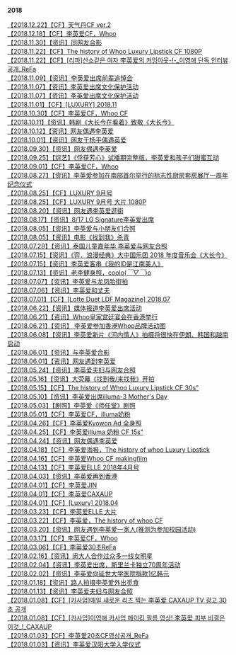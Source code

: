 **2018**                   

[【2018.12.22】【CF】天气丹CF ver.2](http://t.cn/E492mIf?m=4320128257033048&u=3965220781)                   
[【2018.12.18】【CF】李英爱CF，Whoo](https://weibo.com/6493535909/Im8gNwRtb)                             
[【2018.11.30】【资讯】同网友合影](https://weibo.com/ttarticle/p/show?id=2309404397312532152345)           
[【2018.11.22】【CF】The history of Whoo Luxury Lipstick CF 1080P](http://t.cn/E23dnSs?m=4309143344677682&u=3965220781)          
[【2018.11.22】【CF】[리파]산소같은 여자 李英爱의 커밍아웃-!-_이영애 단독 인터뷰 공개_ReFa](http://t.cn/AiEMNRha?m=4414716144829651&u=6493535909)            
[【2018.11.09】【资讯】李英爱出席前辈追悼会](http://t.cn/EAGzLOa?m=4304384617766221&u=3965220781)            
[【2018.11.07】【资讯】李英爱出席文化保护活动](https://tieba.baidu.com/p/6168875685)              
[【2018.11.07】【资讯】李英爱出席文化保护活动](http://t.cn/EAwoVsy?m=4304060377120518&u=3965220781)           
[【2018.11.01】【CF】[LUXURY] 2018.11](https://weibo.com/6493535909/I6iyEDsfj)                   
[【2018.10.30】【CF】李英爱CF，Whoo CF](http://t.cn/Ew74vSU?m=4300901906984369&u=3965220781)            
[【2018.10.11】【资讯】韩剧《大长今在看着》致敬《大长今》](http://t.cn/EIdeArY?m=4347332415323300&u=6493535909)         
[【2018.10.12】【资讯】网友偶遇李英爱](https://weibo.com/ttarticle/p/show?id=2309404397315623354806)           
[【2018.10.01】【资讯】网友于杨平偶遇英爱](https://weibo.com/ttarticle/p/show?id=2309404397316520935544)          
[【2018.09.30】【资讯】网友偶遇李英爱](https://weibo.com/3965220781/IekjmxKJW)                                 
[【2018.09.25】【综艺】《俘获芳心》试播期完整版，李英爱和孩子们甜蜜互动](http://t.cn/EVsuDDA?m=4342241638184879&u=6493535909)          
[【2018.09.01】【CF】李英爱CF，Whoo](https://weibo.com/6493535909/Im05Q3kRk)                      
[【2018.08.27】【资讯】李英爱参加在南部首尔举行的标志性厨房套房展厅一周年纪念仪式](https://weibo.com/ttarticle/p/show?id=2309404397317401739535)       
[【2018.08.25】【CF】LUXURY 9月号](https://weibo.com/ttarticle/p/show?id=2309404397318219628709)                
[【2018.08.25】【CF】LUXURY 9月号 大片 1080P](http://t.cn/Rkn8uD1?m=4276909950905346&u=3965220781)         
[【2018.08.20】【资讯】网友遇李英爱逛街](https://weibo.com/ttarticle/p/show?id=2309404397319159152644)         
[【2018.08.17】【资讯】8/17 LG Signature李英爱出席](http://t.cn/RknU0Et?m=4276877004634213&u=3965220781)      
[【2018.08.05】【资讯】李英爱与小朋友们合照](https://weibo.com/ttarticle/p/show?id=2309404397319897350289)              
[【2018.08.05】【资讯】电影《找到我》杀青](https://weibo.com/ttarticle/p/show?id=2309404397320295809442)                  
[【2018.07.29】【资讯】泰国儿童嘉年华,李英爱与网友合照](https://weibo.com/ttarticle/p/show?id=2309404397320761377057)        
[【2018.07.15】【资讯】《弈．浪漫经典》大中国乐团 2018 年度音乐会《大长今》](https://www.bilibili.com/video/BV1Ui4y1471g/)               
[【2018.07.15】【资讯】李英爱客串《我的ID是江南美人》](http://t.cn/EorbLXI?m=4370455710248867&u=6493535909)         
[【2018.07.13】【资讯】老李健身照，coolo(*￣▽￣*)o ](https://weibo.com/ttarticle/p/show?id=2309404398055616020788)                
[【2018.07.07】【资讯】李英爱与龙凤胎街拍](https://weibo.com/ttarticle/p/show?id=2309404398057557983704)          
[【2018.07.06】【资讯】李英爱和丈夫](https://weibo.com/ttarticle/p/show?id=2309404398058023551065)            
[【2018.07.01】【CF】[Lotte Duet LDF Magazine] 2018.07](https://weibo.com/6493535909/I6ixFtgng)               
[【2018.06.22】【资讯】媒体报道李英爱出席活动](http://t.cn/ESL28hh?m=4366039825242263&u=6493535909)       
[【2018.06.21】【资讯】Whoo皇家宫廷宴会在香港举行](http://t.cn/ESP6HkG?m=4365708504261736&u=6493535909)       
[【2018.06.21】【资讯】 李英爱参加香港Whoo品牌活动图](https://weibo.com/ttarticle/p/show?id=2309404398059877433584)         
[【2018.06.08】【资讯】李英爱新片《河内情人》拍摄将很快在伊朗、韩国和越南启动](https://weibo.com/ttarticle/p/show?id=2309404398060628213788)   
[【2018.06.01】【资讯】与李英爱合影](https://weibo.com/ttarticle/p/show?id=2309404398061278331132)        
[【2018.06.01】【资讯】网友遇到李英爱](https://weibo.com/ttarticle/p/show?id=2309404398061605486639)       
[【2018.05.24】【资讯】李英爱夫妇与网友合照](https://weibo.com/ttarticle/p/show?id=2309404398062180106389)            
[【2018.05.16】【资讯】大荧幕《找到我/来找我》开拍](https://weibo.com/ttarticle/p/show?id=2309404398062700200365)       
[【2018.05.15】【CF】The history of Whoo Luxury Lipstick CF 30s"](http://t.cn/R3SPGs0?m=4240027443557618&u=3965220781)            
[【2018.05.10】【资讯】李英爱出席illuma-3 Mother's Day](https://weibo.com/ttarticle/p/show?id=2309404398409623667030)              
[【2018.05.03】【剧照】李英爱《师任堂》剧照](https://weibo.com/ttarticle/p/show?id=2309404398410483499148)                   
[【2018.05.01】【CF】李英爱CF，illuma奶粉](https://weibo.com/6493535909/IlPukgWke)                                      
[【2018.04.26】【CF】李英爱Kyowon Ad 全身照](https://weibo.com/ttarticle/p/show?id=2309404398411313971469)                    
[【2018.04.25】【CF】李英爱illuma 奶粉 CF 15s"](http://t.cn/RutB2M9?m=4232669472234556&u=3965220781)    
[【2018.04.24】【资讯】网友偶遇李英爱](https://weibo.com/ttarticle/p/show?id=2309404398412177998158)           
[【2018.04.18】【CF】李英爱海报，The history of whoo Luxury Lipstick](https://weibo.com/ttarticle/p/show?id=2309404398413297877233)     
[【2018.04.16】【CF】李英爱Whoo CF makingfilm](http://t.cn/RmQbODI?m=4229495072140701&u=3965220781)         
[【2018.04.13】【CF】李英爱ELLE 2018年4月号](https://weibo.com/ttarticle/p/show?id=2309404398414828798125)              
[【2018.04.03】【资讯】李英爱再到香港](http://t.cn/ESvLbfP?m=4365659871592637&u=6493535909)          
[【2018.04.01】【CF】李英爱JIN](https://weibo.com/ttarticle/p/show?id=2309404398415604744722)           
[【2018.04.01】【CF】李英爱CAXAUP](https://weibo.com/ttarticle/p/show?id=2309404398416225501393)        
[【2018.04.01】【CF】[Luxury] 2018.04](https://weibo.com/6493535909/I6ivYh2YM)                 
[【2018.03.23】【CF】李英爱ELLE 大片](http://t.cn/RnSPUJp?m=4220671984686880&u=3965220781)                
[【2018.03.22】【CF】李英爱，The history of whoo CF](http://t.cn/Rn6FGBb?m=4220415033333065&u=3965220781)                            
[【2018.03.20】【资讯】网友遇到李英爱一家人(推测为参加校园活动)](https://weibo.com/ttarticle/p/show?id=2309404398417194385804)              
[【2018.03.17】【CF】李英爱CF，Whoo](https://weibo.com/6493535909/IlGjSC6Ot)                     
[【2018.03.06】【CF】李英爱30초ReFa](https://weibo.com/6493535909/I6aMz2gnY)              
[【2018.02.16】【资讯】闵大人合作过众多一线女明星](http://t.cn/E9GRm3g?m=4374170186482424&u=6493535909)       
[【2018.02.04】【资讯】李英爱出席，斯里兰卡独立70周年活动](https://weibo.com/ttarticle/p/show?id=2309404398772602929542)                 
[【2018.02.02】【资讯】李英爱向延世大学医院捐款1亿韩元](https://weibo.com/ttarticle/p/show?id=2309404398773181743383)             
[【2018.01.18】【资讯】路人拍摄李英爱外出觅食](https://weibo.com/ttarticle/p/show?id=2309404398773643116807)        
[【2018.01.13】【资讯】李英爱夫妇与网友合照](https://weibo.com/ttarticle/p/show?id=2309404398774054158399)        
[【2018.01.08】【CF】[카사업]매일 새로운 리즈 찍는 李英爱 CAXAUP TV 광고 30초 공개 ](https://weibo.com/6493535909/I75atntVg)       
[【2018.01.08】【CF】[카사업]이영애 카사업 메이킹 필름 영상! 李英爱 피부 비결은 이것_!_CAXAUP](https://weibo.com/6493535909/I756TuxzR)      
[【2018.01.03】【CF】李英爱20초CF영상공개_ReFa](https://weibo.com/6493535909/I6aJVDJij)                        
[【2018.01.03】【资讯】李英爱汉阳大学入学仪式](https://weibo.com/ttarticle/p/show?id=2309404398775400530129)           
